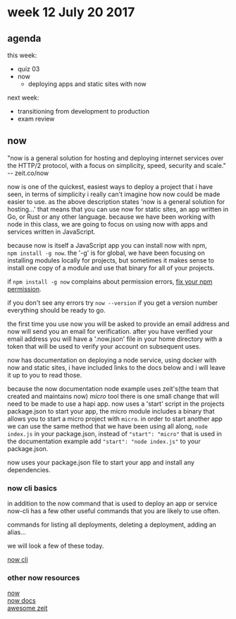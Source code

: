 # week 12 July 20 2017

## agenda

this week:
- quiz 03
- now
  - deploying apps and static sites with now

next week:
- transitioning from development to production
- exam review


## now

"now is a general solution for hosting and deploying internet services over the HTTP/2 protocol, 
with a focus on simplicity, speed, security and scale." -- zeit.co/now

now is one of the quickest, easiest ways to deploy a project that i have seen,
in terms of simplicity i really can't imagine how now could be made
easier to use. as the above description states 'now is a general solution for
hosting...' that means that you can use now for static sites, an app written in
Go, or Rust or any other language. because we have been working with node in this class, we are going to focus on
using now with apps and services written in JavaScript.

because now is itself a JavaScript app you can install now with npm,  
`npm install -g now`. the '-g' is for global, we have been focusing on installing
modules locally for projects, but sometimes it makes sense to install one copy
of a module and use that binary for all of your projects.

if `npm install -g now` complains about permission errors, [fix your npm
permission](https://docs.npmjs.com/getting-started/fixing-npm-permissions).

if you don't see any errors try `now --version` if you get a version number
everything should be ready to go.

the first time you use now you will be asked to provide an email address and now
will send you an email for verification. after you have verified your email
address you will have a '.now.json' file in your home directory with a token that will be used to verify
your account on subsequent uses.

now has documentation on deploying a node service, using docker with now and
static sites, i have included links to the docs below and i will leave it up to
you to read those.

because the now documentation node example uses zeit's(the team that created and maintains
now) *micro* tool there is one small change that will need to be made to use a
hapi app. now uses a 'start' script in the projects package.json to start your
app, the micro module includes a binary that allows you to start a micro project
with `micro`. in order to start another app we can use the same method that we
have been using all along, `node index.js`  in your package.json, instead of
`"start": "micro"` that is used in the documentation example add `"start": "node
index.js"` to your package.json.

now uses your package.json file to start your app and install any dependencies.

### now cli basics

in addition to the now command that is used to deploy an app or service now-cli
has a few other useful commands that you are likely to use often.

commands for listing all deployments, deleting a deployment, adding an alias...

we will look a few of these today.

[now cli](https://zeit.co/docs/features/now-cli)

### other now resources

[now](https://zeit.co/now)  
[now docs](https://zeit.co/docs)  
[awesome zeit](https://github.com/zeit/awesome-zeit)
